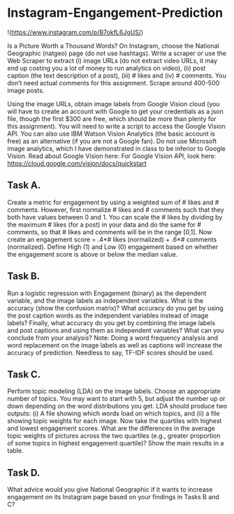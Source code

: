 # Instagram-Engangement-Prediction

!(https://www.instagram.com/p/B7okfL6JgUS/)

Is a Picture Worth a Thousand Words?
On Instagram, choose the National Geographic (natgeo) page (do not use hashtags). Write a scraper or use the Web Scraper to extract (i) image URLs (do not extract video URLs, it may end up costing you a lot of money to run analytics on video), (ii) post caption (the text description of a post), (iii) # likes and (iv) # comments. You don’t need actual comments for this assignment. Scrape around 400-500 image posts.  

Using the image URLs, obtain image labels from Google Vision cloud (you will have to create an account with Google to get your credentials as a json file, though the first $300 are free, which should be more than plenty for this assignment). You will need to write a script to access the Google Vision API. You can also use IBM Watson Vision Analytics (the basic account is free) as an alternative (if you are not a Google fan). Do not use Microsoft image analytics, which I have demonstrated in class to be inferior to Google Vision. Read about Google Vision here: For Google Vision API, look here: https://cloud.google.com/vision/docs/quickstart

## Task A. 

Create a metric for engagement by using a weighted sum of # likes and # comments. However, first normalize # likes and # comments such that they both have values between 0 and 1. You can scale the # likes by dividing by the maximum # likes (for a post) in your data and do the same for # comments, so that # likes and comments will be in the range [0,1]. Now create an engagement score = .4*# likes (normalized) + .6*# comments (normalized). Define High (1) and Low (0) engagement based on whether the engagement score is above or below the median value. 

## Task B. 

Run a logistic regression with Engagement (binary) as the dependent variable, and the image labels as independent variables. What is the accuracy (show the confusion matrix)?
What accuracy do you get by using the post caption words as the independent variables instead of image labels? Finally, what accuracy do you get by combining the image labels and post captions and using them as independent variables? What can you conclude from your analysis?
Note: Doing a word frequency analysis and word replacement on the image labels as well as captions will increase the accuracy of prediction. Needless to say, TF-IDF scores should be used. 

## Task C. 

Perform topic modeling (LDA) on the image labels. Choose an appropriate number of topics. You may want to start with 5, but adjust the number up or down depending on the word distributions you get. LDA should produce two outputs: (i) A file showing which words load on which topics, and (ii) a file showing topic weights for each image. 
Now take the quartiles with highest and lowest engagement scores. What are the differences in the average topic weights of pictures across the two quartiles (e.g., greater proportion of some topics in highest engagement quartile)? Show the main results in a table. 

## Task D. 

What advice would you give National Geographic if it wants to increase engagement on its Instagram page based on your findings in Tasks B and C?   
